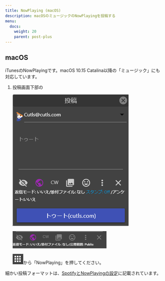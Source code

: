 ```yaml
---
title: NowPlaying (macOS)
description: macOSのミュージックのNowPlayingを投稿する
menu:
  docs:
    weight: 20
    parent: post-plus
---
```

## macOS
iTunesのNowPlayingです。macOS 10.15 Catalina以降の「ミュージック」にも対応しています。

1. 投稿画面下部の  

   ![toot3](https://raw.githubusercontent.com/cutls/TheDeskDocs/master/media/toot3.png)  

   ![toot7](https://raw.githubusercontent.com/cutls/TheDeskDocs/master/media/toot7.png)  

   ![toot13](https://raw.githubusercontent.com/cutls/TheDeskDocs/master/media/toot13.png)から「NowPlaying」を押してください。  

細かい投稿フォーマットは、[SpotifyとNowPlayingの設定](https://docs.thedesk.top/settings/spotify)に記載されています。
